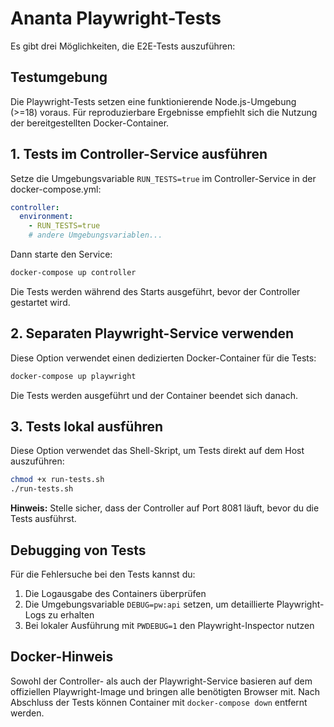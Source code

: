 # Ananta Playwright-Tests

Es gibt drei Möglichkeiten, die E2E-Tests auszuführen:

## Testumgebung

Die Playwright-Tests setzen eine funktionierende Node.js-Umgebung (>=18) voraus. Für reproduzierbare Ergebnisse empfiehlt sich die Nutzung der bereitgestellten Docker-Container.

## 1. Tests im Controller-Service ausführen

Setze die Umgebungsvariable `RUN_TESTS=true` im Controller-Service in der docker-compose.yml:

```yaml
controller:
  environment:
    - RUN_TESTS=true
    # andere Umgebungsvariablen...
```

Dann starte den Service:

```bash
docker-compose up controller
```

Die Tests werden während des Starts ausgeführt, bevor der Controller gestartet wird.

## 2. Separaten Playwright-Service verwenden

Diese Option verwendet einen dedizierten Docker-Container für die Tests:

```bash
docker-compose up playwright
```

Die Tests werden ausgeführt und der Container beendet sich danach.

## 3. Tests lokal ausführen

Diese Option verwendet das Shell-Skript, um Tests direkt auf dem Host auszuführen:

```bash
chmod +x run-tests.sh
./run-tests.sh
```

**Hinweis:** Stelle sicher, dass der Controller auf Port 8081 läuft, bevor du die Tests ausführst.

## Debugging von Tests

Für die Fehlersuche bei den Tests kannst du:

1. Die Logausgabe des Containers überprüfen
2. Die Umgebungsvariable `DEBUG=pw:api` setzen, um detaillierte Playwright-Logs zu erhalten
3. Bei lokaler Ausführung mit `PWDEBUG=1` den Playwright-Inspector nutzen

## Docker-Hinweis

Sowohl der Controller- als auch der Playwright-Service basieren auf dem offiziellen Playwright-Image und bringen alle benötigten Browser mit. Nach Abschluss der Tests können Container mit `docker-compose down` entfernt werden.

